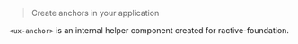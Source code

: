 > Create anchors in your application

`<ux-anchor>` is an internal helper component created for ractive-foundation.
